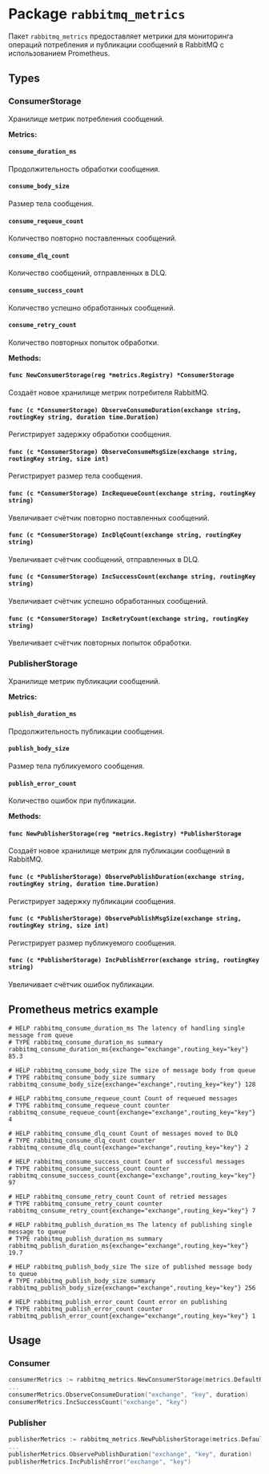 # Package `rabbitmq_metrics`

Пакет `rabbitmq_metrics` предоставляет метрики для мониторинга операций потребления и публикации сообщений в RabbitMQ с использованием Prometheus.

## Types

### ConsumerStorage

Хранилище метрик потребления сообщений.

**Metrics:**

#### `consume_duration_ms`

Продолжительность обработки сообщения.

#### `consume_body_size`

Размер тела сообщения.

#### `consume_requeue_count`

Количество повторно поставленных сообщений.

#### `consume_dlq_count`

Количество сообщений, отправленных в DLQ.

#### `consume_success_count`

Количество успешно обработанных сообщений.

#### `consume_retry_count`

Количество повторных попыток обработки.

**Methods:**

#### `func NewConsumerStorage(reg *metrics.Registry) *ConsumerStorage`

Создаёт новое хранилище метрик потребителя RabbitMQ.

#### `func (c *ConsumerStorage) ObserveConsumeDuration(exchange string, routingKey string, duration time.Duration)`

Регистрирует задержку обработки сообщения.

#### `func (c *ConsumerStorage) ObserveConsumeMsgSize(exchange string, routingKey string, size int)`

Регистрирует размер тела сообщения.

#### `func (c *ConsumerStorage) IncRequeueCount(exchange string, routingKey string)`

Увеличивает счётчик повторно поставленных сообщений.

#### `func (c *ConsumerStorage) IncDlqCount(exchange string, routingKey string)`

Увеличивает счётчик сообщений, отправленных в DLQ.

#### `func (c *ConsumerStorage) IncSuccessCount(exchange string, routingKey string)`

Увеличивает счётчик успешно обработанных сообщений.

#### `func (c *ConsumerStorage) IncRetryCount(exchange string, routingKey string)`

Увеличивает счётчик повторных попыток обработки.

### PublisherStorage

Хранилище метрик публикации сообщений.

**Metrics:**

#### `publish_duration_ms`

Продолжительность публикации сообщения.

#### `publish_body_size`

Размер тела публикуемого сообщения.

#### `publish_error_count`

Количество ошибок при публикации.

**Methods:**

#### `func NewPublisherStorage(reg *metrics.Registry) *PublisherStorage`

Создаёт новое хранилище метрик для публикации сообщений в RabbitMQ.

#### `func (c *PublisherStorage) ObservePublishDuration(exchange string, routingKey string, duration time.Duration)`

Регистрирует задержку публикации сообщения.

#### `func (c *PublisherStorage) ObservePublishMsgSize(exchange string, routingKey string, size int)`

Регистрирует размер публикуемого сообщения.

#### `func (c *PublisherStorage) IncPublishError(exchange string, routingKey string)`

Увеличивает счётчик ошибок публикации.

## Prometheus metrics example

```
# HELP rabbitmq_consume_duration_ms The latency of handling single message from queue
# TYPE rabbitmq_consume_duration_ms summary
rabbitmq_consume_duration_ms{exchange="exchange",routing_key="key"} 85.3

# HELP rabbitmq_consume_body_size The size of message body from queue
# TYPE rabbitmq_consume_body_size summary
rabbitmq_consume_body_size{exchange="exchange",routing_key="key"} 128

# HELP rabbitmq_consume_requeue_count Count of requeued messages
# TYPE rabbitmq_consume_requeue_count counter
rabbitmq_consume_requeue_count{exchange="exchange",routing_key="key"} 4

# HELP rabbitmq_consume_dlq_count Count of messages moved to DLQ
# TYPE rabbitmq_consume_dlq_count counter
rabbitmq_consume_dlq_count{exchange="exchange",routing_key="key"} 2

# HELP rabbitmq_consume_success_count Count of successful messages
# TYPE rabbitmq_consume_success_count counter
rabbitmq_consume_success_count{exchange="exchange",routing_key="key"} 97

# HELP rabbitmq_consume_retry_count Count of retried messages
# TYPE rabbitmq_consume_retry_count counter
rabbitmq_consume_retry_count{exchange="exchange",routing_key="key"} 7

# HELP rabbitmq_publish_duration_ms The latency of publishing single message to queue
# TYPE rabbitmq_publish_duration_ms summary
rabbitmq_publish_duration_ms{exchange="exchange",routing_key="key"} 19.7

# HELP rabbitmq_publish_body_size The size of published message body to queue
# TYPE rabbitmq_publish_body_size summary
rabbitmq_publish_body_size{exchange="exchange",routing_key="key"} 256

# HELP rabbitmq_publish_error_count Count error on publishing
# TYPE rabbitmq_publish_error_count counter
rabbitmq_publish_error_count{exchange="exchange",routing_key="key"} 1
```

## Usage

### Consumer

```go
consumerMetrics := rabbitmq_metrics.NewConsumerStorage(metrics.DefaultRegistry)
...
consumerMetrics.ObserveConsumeDuration("exchange", "key", duration)
consumerMetrics.IncSuccessCount("exchange", "key")
```

### Publisher

```go
publisherMetrics := rabbitmq_metrics.NewPublisherStorage(metrics.DefaultRegistry)
...
publisherMetrics.ObservePublishDuration("exchange", "key", duration)
publisherMetrics.IncPublishError("exchange", "key")
```
